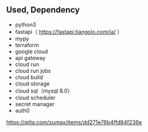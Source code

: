 ## Used, Dependency

- python3
- fastapi（ https://fastapi.tiangolo.com/ja/ ）
- mypy
- terraform
- google cloud
- api gateway
- cloud run
- cloud run jobs
- cloud build
- cloud storage
- cloud sql（mysql 8.0）
- cloud scheduler
- secret manager
- auth0



https://qiita.com/zumax/items/dd271e76b4ffd84f236e